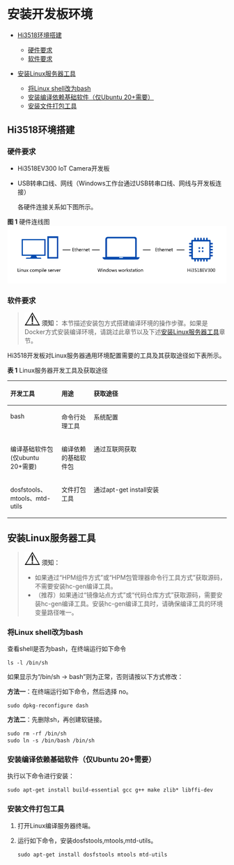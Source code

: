 # 安装开发板环境<a name="ZH-CN_TOPIC_0000001128470862"></a>

-   [Hi3518环境搭建](#section1724111409282)
    -   [硬件要求](#section487353718276)
    -   [软件要求](#section17315193935817)

-   [安装Linux服务器工具](#section8831868501)
    -   [将Linux shell改为bash](#section434110241084)
    -   [安装编译依赖基础软件（仅Ubuntu 20+需要）](#section25911132141020)
    -   [安装文件打包工具](#section390214473129)


## Hi3518环境搭建<a name="section1724111409282"></a>

### 硬件要求<a name="section487353718276"></a>

-   Hi3518EV300 IoT Camera开发板
-   USB转串口线、网线（Windows工作台通过USB转串口线、网线与开发板连接）

    各硬件连接关系如下图所示。


**图 1**  硬件连线图<a name="fig8211468392"></a>  
![](figure/硬件连线图-3.png "硬件连线图-3")

### 软件要求<a name="section17315193935817"></a>

>![](../public_sys-resources/icon-notice.gif) **须知：** 
>本节描述安装包方式搭建编译环境的操作步骤。如果是Docker方式安装编译环境，请跳过此章节以及下述[安装Linux服务器工具](#section8831868501)章节。

Hi3518开发板对Linux服务器通用环境配置需要的工具及其获取途径如下表所示。

**表 1**  Linux服务器开发工具及获取途径

<a name="table15485545145811"></a>
<table><thead align="left"><tr id="row1748610451588"><th class="cellrowborder" valign="top" width="23.332333233323332%" id="mcps1.2.4.1.1"><p id="p13486154545816"><a name="p13486154545816"></a><a name="p13486154545816"></a>开发工具</p>
</th>
<th class="cellrowborder" valign="top" width="14.65146514651465%" id="mcps1.2.4.1.2"><p id="p44867452589"><a name="p44867452589"></a><a name="p44867452589"></a>用途</p>
</th>
<th class="cellrowborder" valign="top" width="62.016201620162015%" id="mcps1.2.4.1.3"><p id="p1748619458583"><a name="p1748619458583"></a><a name="p1748619458583"></a>获取途径</p>
</th>
</tr>
</thead>
<tbody><tr id="row18630134151917"><td class="cellrowborder" valign="top" width="23.332333233323332%" headers="mcps1.2.4.1.1 "><p id="p1563113417199"><a name="p1563113417199"></a><a name="p1563113417199"></a>bash</p>
</td>
<td class="cellrowborder" valign="top" width="14.65146514651465%" headers="mcps1.2.4.1.2 "><p id="p463193418190"><a name="p463193418190"></a><a name="p463193418190"></a>命令行处理工具</p>
</td>
<td class="cellrowborder" valign="top" width="62.016201620162015%" headers="mcps1.2.4.1.3 "><p id="p1063118344191"><a name="p1063118344191"></a><a name="p1063118344191"></a>系统配置</p>
</td>
</tr>
<tr id="row7598468212"><td class="cellrowborder" valign="top" width="23.332333233323332%" headers="mcps1.2.4.1.1 "><p id="p659815642111"><a name="p659815642111"></a><a name="p659815642111"></a>编译基础软件包(仅ubuntu 20+需要)</p>
</td>
<td class="cellrowborder" valign="top" width="14.65146514651465%" headers="mcps1.2.4.1.2 "><p id="p137174662119"><a name="p137174662119"></a><a name="p137174662119"></a>编译依赖的基础软件包</p>
</td>
<td class="cellrowborder" valign="top" width="62.016201620162015%" headers="mcps1.2.4.1.3 "><p id="p125983652118"><a name="p125983652118"></a><a name="p125983652118"></a>通过互联网获取</p>
</td>
</tr>
<tr id="row08231641105420"><td class="cellrowborder" valign="top" width="23.332333233323332%" headers="mcps1.2.4.1.1 "><p id="p1682494111548"><a name="p1682494111548"></a><a name="p1682494111548"></a>dosfstools、mtools、mtd-utils</p>
</td>
<td class="cellrowborder" valign="top" width="14.65146514651465%" headers="mcps1.2.4.1.2 "><p id="p1362445934918"><a name="p1362445934918"></a><a name="p1362445934918"></a>文件打包工具</p>
</td>
<td class="cellrowborder" valign="top" width="62.016201620162015%" headers="mcps1.2.4.1.3 "><p id="p1262475944916"><a name="p1262475944916"></a><a name="p1262475944916"></a>通过apt-get install安装</p>
</td>
</tr>
</tbody>
</table>

## 安装Linux服务器工具<a name="section8831868501"></a>

>![](../public_sys-resources/icon-notice.gif) **须知：** 
>-   如果通过“HPM组件方式”或“HPM包管理器命令行工具方式”获取源码，不需要安装hc-gen编译工具。
>-   （推荐）如果通过“镜像站点方式”或“代码仓库方式”获取源码，需要安装hc-gen编译工具。安装hc-gen编译工具时，请确保编译工具的环境变量路径唯一。

### 将Linux shell改为bash<a name="section434110241084"></a>

查看shell是否为bash，在终端运行如下命令

```
ls -l /bin/sh
```

如果显示为“/bin/sh -\> bash”则为正常，否则请按以下方式修改：

**方法一**：在终端运行如下命令，然后选择 no。

```
sudo dpkg-reconfigure dash
```

**方法二**：先删除sh，再创建软链接。

```
sudo rm -rf /bin/sh
sudo ln -s /bin/bash /bin/sh
```

### 安装编译依赖基础软件（仅Ubuntu 20+需要）<a name="section25911132141020"></a>

执行以下命令进行安装：

```
sudo apt-get install build-essential gcc g++ make zlib* libffi-dev
```

### 安装文件打包工具<a name="section390214473129"></a>

1.  打开Linux编译服务器终端。
2.  运行如下命令，安装dosfstools,mtools,mtd-utils。

    ```
    sudo apt-get install dosfstools mtools mtd-utils
    ```


